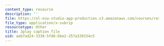 ```yaml
---
content_type: resource
description: ''
file: https://ol-ocw-studio-app-production.s3.amazonaws.com/courses/res-18-006-calculus-revisited-single-variable-calculus-fall-2010/aeb7ad2433385fd8bbe2257a339154c5_mKMzFKgBluM.vtt
file_type: application/x-subrip
resourcetype: Other
title: 3play caption file
uid: aeb7ad24-3338-5fd8-bbe2-257a339154c5
---
```

